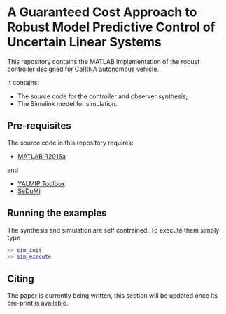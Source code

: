 # A Guaranteed Cost Approach to Robust Model Predictive Control of Uncertain Linear Systems

This repository contains the MATLAB implementation of the robust controller designed for CaRINA autonomous vehicle. 

It contains:
- The source code for the controller and observer synthesis;
- The Simulink model for simulation.

## Pre-requisites

The source code in this repository requires:

- [MATLAB R2016a](http://www.mathworks.com/products/matlab/)

and

- [YALMIP Toolbox](http://users.isy.liu.se/johanl/yalmip/)
- [SeDuMi](http://sedumi.ie.lehigh.edu)

## Running the examples

The synthesis and simulation are self contrained. To execute them simply type

```matlab
>> sim_init
>> sim_execute
```

## Citing

The paper is currently being written, this section will be updated once its pre-print is available.